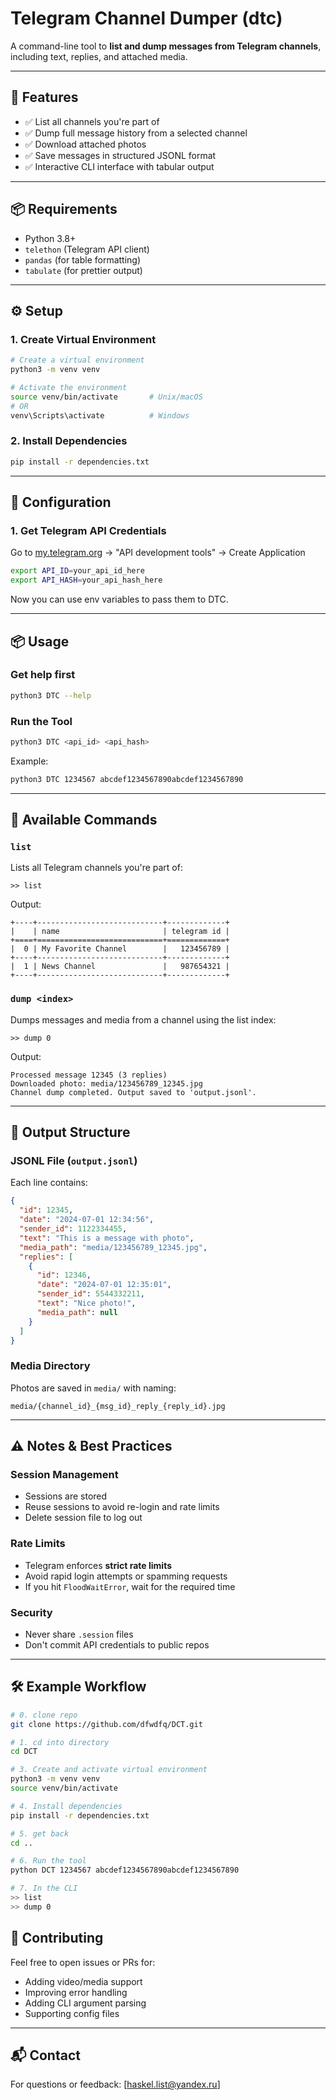 # Telegram Channel Dumper (dtc)

A command-line tool to **list and dump messages from Telegram channels**, including text, replies, and attached media.

---

## 🚀 Features

- ✅ List all channels you're part of  
- ✅ Dump full message history from a selected channel  
- ✅ Download attached photos  
- ✅ Save messages in structured JSONL format  
- ✅ Interactive CLI interface with tabular output  

---

## 📦 Requirements

- Python 3.8+
- `telethon` (Telegram API client)
- `pandas` (for table formatting)
- `tabulate` (for prettier output)

---

## ⚙️ Setup

### 1. Create Virtual Environment
```bash
# Create a virtual environment
python3 -m venv venv

# Activate the environment
source venv/bin/activate       # Unix/macOS
# OR
venv\Scripts\activate          # Windows
```

### 2. Install Dependencies
```bash
pip install -r dependencies.txt
```

---

## 🔐 Configuration

### 1. Get Telegram API Credentials
Go to [my.telegram.org](https://my.telegram.org) → "API development tools" → Create Application

```bash
export API_ID=your_api_id_here
export API_HASH=your_api_hash_here
```
Now you can use env variables to pass them to DTC.

---

## 📦 Usage

### Get help first
```bash
python3 DTC --help
```

### Run the Tool

```bash
python3 DTC <api_id> <api_hash>
```

Example:

```bash
python3 DTC 1234567 abcdef1234567890abcdef1234567890
```

---

## 🧪 Available Commands

### `list`  
Lists all Telegram channels you're part of:

```
>> list
```

Output:
```
+----+----------------------------+-------------+
|    | name                       | telegram id |
+====+============================+=============+
|  0 | My Favorite Channel        |   123456789 |
+----+----------------------------+-------------+
|  1 | News Channel               |   987654321 |
+----+----------------------------+-------------+
```

### `dump <index>`  
Dumps messages and media from a channel using the list index:

```
>> dump 0
```

Output:
```
Processed message 12345 (3 replies)
Downloaded photo: media/123456789_12345.jpg
Channel dump completed. Output saved to 'output.jsonl'.
```

---

## 📁 Output Structure

### JSONL File (`output.jsonl`)
Each line contains:

```json
{
  "id": 12345,
  "date": "2024-07-01 12:34:56",
  "sender_id": 1122334455,
  "text": "This is a message with photo",
  "media_path": "media/123456789_12345.jpg",
  "replies": [
    {
      "id": 12346,
      "date": "2024-07-01 12:35:01",
      "sender_id": 5544332211,
      "text": "Nice photo!",
      "media_path": null
    }
  ]
}
```

### Media Directory

Photos are saved in `media/` with naming:

```
media/{channel_id}_{msg_id}_reply_{reply_id}.jpg
```

---

## ⚠️ Notes & Best Practices

### Session Management
- Sessions are stored 
- Reuse sessions to avoid re-login and rate limits
- Delete session file to log out

### Rate Limits
- Telegram enforces **strict rate limits**
- Avoid rapid login attempts or spamming requests
- If you hit `FloodWaitError`, wait for the required time

### Security
- Never share `.session` files
- Don't commit API credentials to public repos

---

## 🛠 Example Workflow

```bash
# 0. clone repo
git clone https://github.com/dfwdfq/DCT.git

# 1. cd into directory
cd DCT

# 3. Create and activate virtual environment
python3 -m venv venv
source venv/bin/activate

# 4. Install dependencies
pip install -r dependencies.txt

# 5. get back
cd ..

# 6. Run the tool
python DCT 1234567 abcdef1234567890abcdef1234567890

# 7. In the CLI
>> list
>> dump 0
```




## 🤝 Contributing

Feel free to open issues or PRs for:
- Adding video/media support
- Improving error handling
- Adding CLI argument parsing
- Supporting config files

---

## 📬 Contact

For questions or feedback: [haskel.list@yandex.ru]
